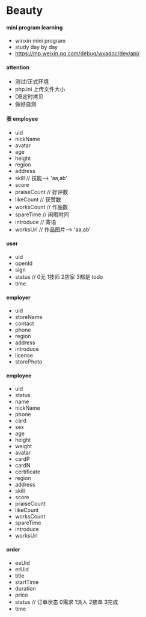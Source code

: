 # Beauty

#### mini program learning 
- winxin mini program
- study day by day
- https://mp.weixin.qq.com/debug/wxadoc/dev/api/

#### attention
- 测试/正式环境
- php.ini 上传文件大小
- DB定时拷贝
- 做好自测

#### 表 employee
- uid
- nickName
- avatar
- age
- height
- region
- address
- skill // 技能--> 'aa,ab'
- score
- praiseCount // 好评数
- likeCount  // 获赞数
- worksCount // 作品数
- spareTime  // 闲暇时间
- introduce  // 寄语
- worksUrl   // 作品图片--> 'aa,ab'

#### user
- uid
- openId
- sign
- status // 0无 1技师 2店家 3都是 todo 
- time

#### employer
- uid
- storeName
- contact
- phone
- region
- address
- introduce
- license
- storePhoto

#### employee
- uid
- status 
- name
- nickName
- phone
- card 
- sex
- age
- height
- weight
- avatar
- cardP
- cardN
- certificate
- region
- address
- skill
- score
- praiseCount
- likeCount
- worksCount
- spareTime
- introduce
- worksUrl

#### order
- eeUid
- erUid
- title
- startTime
- duration
- price
- status // 订单状态 0需求 1派人 2接单 3完成
- time